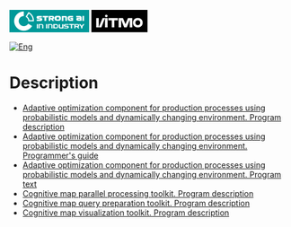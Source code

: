 [![SAI](./media/SAI_badge_flat.svg)](https://sai.itmo.ru/)
[![ITMO](./media/ITMO_badge_flat_rus.svg)](https://en.itmo.ru/en/)

[![Eng](https://img.shields.io/badge/lang-en-red.svg)](/docs/README_en.md)

# Description #

* [Adaptive optimization component for production processes using probabilistic models and dynamically changing environment. Program description](program-description.md)
* [Adaptive optimization component for production processes using probabilistic models and dynamically changing environment. Programmer's guide](programmers-guide.md)
* [Adaptive optimization component for production processes using probabilistic models and dynamically changing environment. Program text](program-src.md)
* [Cognitive map parallel processing toolkit. Program description](program-description-deploy.md)
* [Cognitive map query preparation toolkit. Program description](program-description-ai-interpreter.md)
* [Cognitive map visualization toolkit. Program description](program-description-graph-drawer.md)
